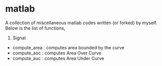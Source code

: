# matlab
A collection of miscellaneous matlab codes written (or forked) by myself. Below is the list of functions,
1. Signal 
  - compute_area : computes area bounded by the curve 
  - compute_aoc  : computes Area Over Curve
  - compute_auc  : computes Area Under Curve

